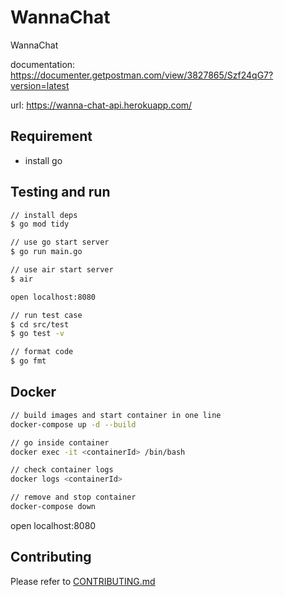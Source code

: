 # WannaChat

WannaChat

documentation: <https://documenter.getpostman.com/view/3827865/Szf24qG7?version=latest>

url: <https://wanna-chat-api.herokuapp.com/>

## Requirement

- install go

## Testing and run

```zsh
// install deps
$ go mod tidy

// use go start server
$ go run main.go

// use air start server
$ air

open localhost:8080

// run test case
$ cd src/test
$ go test -v

// format code
$ go fmt
```

## Docker

```zsh
// build images and start container in one line
docker-compose up -d --build

// go inside container
docker exec -it <containerId> /bin/bash

// check container logs
docker logs <containerId>

// remove and stop container
docker-compose down
```

open localhost:8080

## Contributing

Please refer to [CONTRIBUTING.md](https://github.com/yeukfei02/WannaChat/blob/master/CONTRIBUTING.md)
